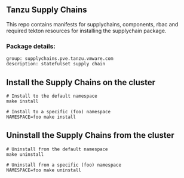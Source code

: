 ## Tanzu Supply Chains

This repo contains manifests for supplychains, components, rbac and required tekton resources for installing the supplychain package.

### Package details:
```
group: supplychains.pve.tanzu.vmware.com
description: statefulset supply chain
```

## Install the Supply Chains on the cluster
```
# Install to the default namespace
make install

# Install to a specific (foo) namespace
NAMESPACE=foo make install
```

## Uninstall the Supply Chains from the cluster
```
# Uninstall from the default namespace
make uninstall

# Uninstall from a specific (foo) namespace
NAMESPACE=foo make uninstall
```
